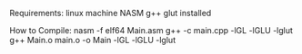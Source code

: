 Requirements:
linux machine
NASM
g++
glut installed

How to Compile:
nasm -f elf64 Main.asm
g++ -c main.cpp -lGL -lGLU -lglut
g++ Main.o main.o -o Main -lGL -lGLU -lglut
